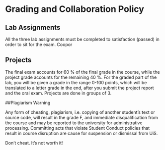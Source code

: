 # Grading and Collaboration Policy

## Lab Assignments
All the three lab assignments must be completed to satisfaction (passed) in order to sit for the exam. Coopor

## Projects
The final exam accounts for 60 % of the final grade in the course, while the project grade accounts for the remaining 40 %. For the graded part of the lab, you will be given a grade in the range 0-100 points, which will be translated to a letter grade in the end, after you submit the project report and the oral exam. Projects are done in groups of 3. 

##Plagiarism Warning

Any form of cheating, plagiarism, i.e. copying of another student’s text or source code, will result in the grade F, and immediate disqualification from the course and may be reported to the university for administrative processing. Committing acts that violate Student Conduct policies that result in course disruption are cause for suspension or dismissal from UiS. 

Don’t cheat. It’s not worth it!

